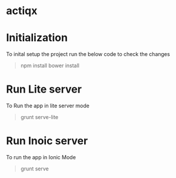 # actiqx

# Initialization
To inital setup the project run the below code to check the changes 
 > npm install
 >bower install

#  Run Lite server
To Run the app in lite server mode
 > grunt serve-lite
# Run Inoic server
To run the app in Ionic Mode
>grunt serve
